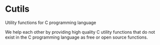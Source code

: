 # Cutils
Utility functions for C programming language

We help each other by providing high quality C utility functions that do not exist in the C programming language as free or open source functions.
